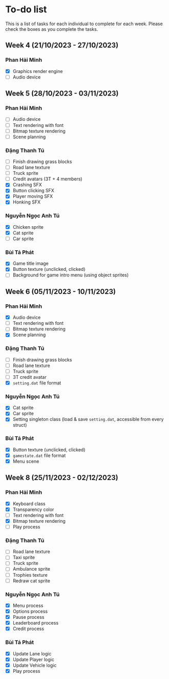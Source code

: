 # To-do list

This is a list of tasks for each individual to complete for each week. Please check the boxes as you complete the tasks.

## Week 4 (21/10/2023 - 27/10/2023)

### Phan Hải Minh

- [x] Graphics render engine
- [ ] Audio device

## Week 5 (28/10/2023 - 03/11/2023)

### Phan Hải Minh

- [ ] Audio device
- [ ] Text rendering with font
- [ ] Bitmap texture rendering
- [ ] Scene planning

### Đặng Thanh Tú

- [ ] Finish drawing grass blocks
- [ ] Road lane texture
- [ ] Truck sprite
- [ ] Credit avatars (3T + 4 members)
- [x] Crashing SFX
- [x] Button clicking SFX
- [x] Player moving SFX
- [x] Honking SFX

### Nguyễn Ngọc Anh Tú

- [x] Chicken sprite
- [x] Cat sprite
- [ ] Car sprite

### Bùi Tá Phát

- [x] Game title image
- [x] Button texture (unclicked, clicked)
- [ ] Background for game intro menu (using object sprites)

## Week 6 (05/11/2023 - 10/11/2023)

### Phan Hải Minh

- [x] Audio device
- [ ] Text rendering with font
- [ ] Bitmap texture rendering
- [x] Scene planning

### Đặng Thanh Tú

- [ ] Finish drawing grass blocks
- [ ] Road lane texture
- [ ] Truck sprite
- [ ] 3T credit avatar
- [x] `setting.dat` file format

### Nguyễn Ngọc Anh Tú

- [x] Cat sprite
- [x] Car sprite
- [x] Setting singleton class (load & save `setting.dat`, accessible from every struct)

### Bùi Tá Phát

- [x] Button texture (unclicked, clicked)
- [x] `gamestate.dat` file format
- [x] Menu scene

## Week 8 (25/11/2023 - 02/12/2023)

### Phan Hải Minh

- [x] Keyboard class
- [x] Transparency color
- [ ] Text rendering with font
- [x] Bitmap texture rendering
- [ ] Play process

### Đặng Thanh Tú

- [ ] Road lane texture
- [ ] Taxi sprite
- [ ] Truck sprite
- [ ] Ambulance sprite
- [ ] Trophies texture
- [ ] Redraw cat sprite

### Nguyễn Ngọc Anh Tú

- [x] Menu process
- [x] Options process
- [x] Pause process
- [x] Leaderboard process
- [x] Credit process

### Bùi Tá Phát

- [x] Update Lane logic
- [x] Update Player logic
- [x] Update Vehicle logic
- [x] Play process